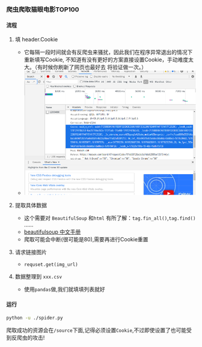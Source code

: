 ### 爬虫爬取猫眼电影TOP100



#### 流程

1. 填 header.Cookie
    * 它每隔一段时间就会有反爬虫来骚扰，因此我们在程序异常退出的情况下重新填写Cookie,
    不知道有没有更好的方案直接设置Cookie，手动难度太大。（有时候你刷新了网页也最好去
    将验证做一次。）
   * ![浏览器的Cookie在这里](spi.png)

2. 提取具体数据
   * 这个需要对 `BeautifulSoup` 和`html` 有所了解：`tag.fin_all()`,`tag.find()` ......
   * [beautifulsoup 中文手册](https://beautifulsoup.readthedocs.io/zh_CN/v4.4.0/)
   * 爬取可能会中断(很可能是80),需要再进行Cookie重置

3. 请求链接图片
    * `requset.get(img_url)`

4. 数据整理到 `xxx.csv`
    * 使用`pandas`做,我们就填填列表就好


#### 运行
```bash
python -u ./spider.py
```

爬取成功的资源会在`/source`下面,记得必须设置`Cookie`,不过即使设置了也可能受到反爬虫的攻击!
